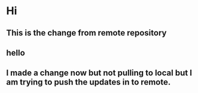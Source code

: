 # Hi

## This is the change from remote repository

## hello

## I made a change now but not pulling to local but I am trying to push the updates in to remote.
